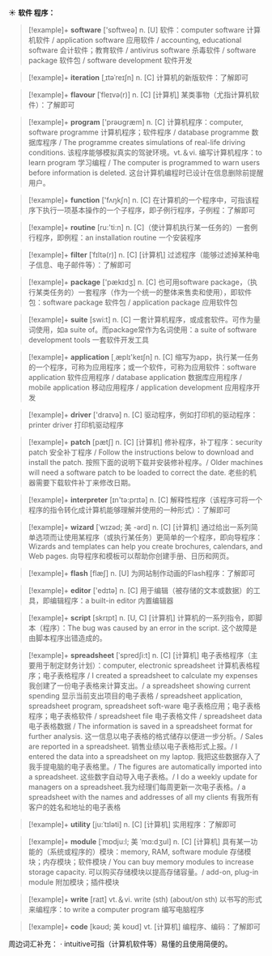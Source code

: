 ☀ <span class="category">**软件 程序：**</span>
>[!example]+ <span class="vocabulary">**software**</span> ['sɒftweə] 
> <span class="definition">n. [U] 软件：</span>computer software 计算机软件 / application software 应用软件 / accounting, educational software 会计软件；教育软件 / antivirus software 杀毒软件 / software package 软件包 / software development 软件开发
           
>[!example]+ <span class="vocabulary">**iteration**</span> [ˌɪtəˈreɪʃn]
> <span class="definition">n. [C] 计算机的新版软件：</span>了解即可           

>[!example]+ <span class="vocabulary">**flavour**</span> [ˈfleɪvə(r)]
> <span class="definition">n. [C] [计算机] 某类事物（尤指计算机软件）：</span>了解即可

>[!example]+ <span class="vocabulary">**program**</span> ['prəʊɡræm] 
> <span class="definition">n. [C] 计算机程序：</span>computer, software programme 计算机程序；软件程序 / database programme 数据库程序 / The programme creates simulations of real-life driving conditions. 该程序能够模拟真实的驾驶环境。<span class="definition">vt.＆vi. 编写计算机程序：</span>to learn program 学习编程 / The computer is programmed to warn users before information is deleted. 这台计算机编程时已设计在信息删除前提醒用户。

>[!example]+ <span class="vocabulary">**function**</span> ['fʌŋkʃn] 
> <span class="definition">n. [C] 在计算机的一个程序中，可指该程序下执行一项基本操作的一个子程序，即子例行程序，子例程：</span>了解即可

>[!example]+ <span class="vocabulary">**routine**</span> [ru:'ti:n] 
> <span class="definition">n. [C]（使计算机执行某一任务的）一套例行程序，即例程：</span>an installation routine 一个安装程序
           
>[!example]+ <span class="vocabulary">**filter**</span> [ˈfɪltə(r)]
> <span class="definition">n. [C] [计算机] 过滤程序（能够过滤掉某种电子信息、电子邮件等）：</span>了解即可
 
>[!example]+ <span class="vocabulary">**package**</span> ['pækɪdӡ] 
> <span class="definition">n. [C] 也可用software package，（执行某类任务的）一套程序（作为一个统一的整体来售卖和使用），即软件包：</span>software package 软件包 / application package 应用软件包

>[!example]+ <span class="vocabulary">**suite**</span> [swi:t] 
> <span class="definition">n. [C] 一套计算机程序，或成套软件。可作为量词使用，如a suite of。而package常作为名词使用：</span>a suite of software development tools 一套软件开发工具

>[!example]+ <span class="vocabulary">**application**</span> [͵æplɪ'keɪʃn] 
> <span class="definition">n. [C] 缩写为app，执行某一任务的一个程序，可称为应用程序；或一个软件，可称为应用软件：</span>software application 软件应用程序 / database application 数据库应用程序 / mobile application 移动应用程序 / application development 应用程序开发

>[!example]+ <span class="vocabulary">**driver**</span> ['draɪvə] 
> <span class="definition">n. [C] 驱动程序，例如打印机的驱动程序：</span>printer driver 打印机驱动程序
           
>[!example]+ <span class="vocabulary">**patch**</span> [pætʃ]
> <span class="definition">n. [C] [计算机] 修补程序，补丁程序：</span>security patch 安全补丁程序 / Follow the instructions below to download and install the patch. 按照下面的说明下载并安装修补程序。/ Older machines will need a software patch to be loaded to correct the date. 老些的机器需要下载软件补丁来修改日期。

>[!example]+ <span class="vocabulary">**interpreter**</span> [ɪn'tə:prɪtə] 
> <span class="definition">n. [C] 解释性程序（该程序可将一个程序的指令转化成计算机能够理解并使用的一种形式）：</span>了解即可
           
>[!example]+ <span class="vocabulary">**wizard**</span> [ˈwɪzəd; 美 -ərd]
> <span class="definition">n. [C] [计算机] 通过给出一系列简单选项而让使用某程序（或执行某任务）更简单的一个程序，即向导程序：</span>Wizards and templates can help you create brochures, calendars, and Web pages. 向导程序和模板可以帮助你创建手册、日历和网页。

>[!example]+ <span class="vocabulary">**flash**</span> [flæʃ] 
> <span class="definition">n. [U] 为网站制作动画的Flash程序：</span>了解即可

>[!example]+ <span class="vocabulary">**editor**</span> ['edɪtə] 
> <span class="definition">n. [C] 用于编辑（被存储的文本或数据）的工具，即编辑程序：</span>a built-in editor 内置编辑器
           
>[!example]+ <span class="vocabulary">**script**</span> [skrɪpt]
> <span class="definition">n. [U, C] [计算机] 计算机的一系列指令，即脚本（程序）：</span>The bug was caused by an error in the script. 这个故障是由脚本程序出错造成的。
           
>[!example]+ <span class="vocabulary">**spreadsheet**</span> [ˈspredʃi:t]
> <span class="definition">n. [C] [计算机] 电子表格程序（主要用于制定财务计划）：</span>computer, electronic spreadsheet 计算机表格程序；电子表格程序 / I created a spreadsheet to calculate my expenses 我创建了一份电子表格来计算支出。/ a spreadsheet showing current spending 显示当前支出项目的电子表格 / spreadsheet application, spreadsheet program, spreadsheet soft-ware 电子表格应用；电子表格程序；电子表格软件 / spreadsheet file 电子表格文件 / spreadsheet data 电子表格数据 / The information is saved in a spreadsheet format for further analysis. 这一信息以电子表格的格式储存以便进一步分析。/ Sales are reported in a spreadsheet. 销售业绩以电子表格形式上报。/ I entered the data into a spreadsheet on my laptop. 我把这些数据存入了我手提电脑的电子表格里。/ The figures are automatically imported into a spreadsheet. 这些数字自动导入电子表格。/ I do a weekly update for managers on a spreadsheet.我为经理们每周更新一次电子表格。/ a spreadsheet with the names and addresses of all my clients 有我所有客户的姓名和地址的电子表格
           
>[!example]+ <span class="vocabulary">**utility**</span> [ju:ˈtɪləti]
> <span class="definition">n. [C] [计算机] 实用程序：</span>了解即可
           
>[!example]+ <span class="vocabulary">**module**</span> [ˈmɒdju:l; 美 ˈmɑ:dʒul]
> <span class="definition">n. [C] [计算机] 具有某一功能的（系统或程序的）模块：</span>memory, RAM, software module 存储模块；内存模块；软件模块 / You can buy memory modules to increase storage capacity. 可以购买存储模块以提高存储容量。/ add-on, plug-in module 附加模块；插件模块

>[!example]+ <span class="vocabulary">**write**</span> [raɪt] 
> <span class="definition">vt.＆vi. write (sth) (about/on sth) 以书写的形式来编程序：</span>to write a computer program 编写电脑程序
           
>[!example]+ <span class="vocabulary">**code**</span> [kəʊd; 美 koʊd]
> <span class="definition">vt. [计算机] 编程序、编码：</span>了解即可

周边词汇补充：
· intuitive可指（计算机软件等）易懂的且使用简便的。